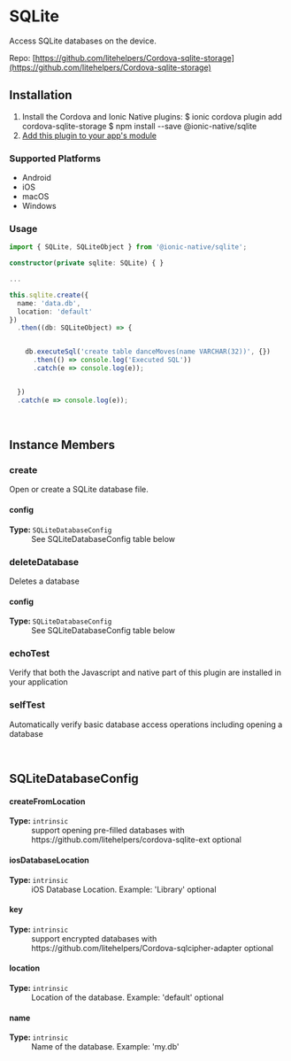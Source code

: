 # SQLite 


Access SQLite databases on the device.


Repo: [https://github.com/litehelpers/Cordova-sqlite-storage](https://github.com/litehelpers/Cordova-sqlite-storage)



## Installation 

<ol>
<li>Install the Cordova and Ionic Native plugins:
<code-block language="shell">$ ionic cordova plugin add cordova-sqlite-storage
$ npm install --save @ionic-native/sqlite
</code-block>
</li>
<li><a href="/docs/native/#Add_Plugins_to_Your_App_Module">Add this plugin to your app's module</a></li>
</ol>



### Supported Platforms

* Android
* iOS
* macOS
* Windows




### Usage



```typescript
import { SQLite, SQLiteObject } from '@ionic-native/sqlite';

constructor(private sqlite: SQLite) { }

...

this.sqlite.create({
  name: 'data.db',
  location: 'default'
})
  .then((db: SQLiteObject) => {


    db.executeSql('create table danceMoves(name VARCHAR(32))', {})
      .then(() => console.log('Executed SQL'))
      .catch(e => console.log(e));


  })
  .catch(e => console.log(e));

```




<p><br></p>

## Instance Members

### create

Open or create a SQLite database file.

<dl>
<dt><h4>config</h4><strong>Type: </strong><code>SQLiteDatabaseConfig</code></dt>
<dd>See SQLiteDatabaseConfig table below</dd>
</dl>

### deleteDatabase

Deletes a database

<dl>
<dt><h4>config</h4><strong>Type: </strong><code>SQLiteDatabaseConfig</code></dt>
<dd>See SQLiteDatabaseConfig table below</dd>
</dl>

### echoTest

Verify that both the Javascript and native part of this plugin are installed in your application

### selfTest

Automatically verify basic database access operations including opening a database

<p><br></p>

## SQLiteDatabaseConfig

<dl>
<dt><h4>createFromLocation</h4><strong>Type: </strong><code>intrinsic</code></dt>
<dd>support opening pre-filled databases with https://github.com/litehelpers/cordova-sqlite-ext <span class="tag">optional</span></dd><dt><h4>iosDatabaseLocation</h4><strong>Type: </strong><code>intrinsic</code></dt>
<dd>iOS Database Location. Example: 'Library' <span class="tag">optional</span></dd><dt><h4>key</h4><strong>Type: </strong><code>intrinsic</code></dt>
<dd>support encrypted databases with https://github.com/litehelpers/Cordova-sqlcipher-adapter <span class="tag">optional</span></dd><dt><h4>location</h4><strong>Type: </strong><code>intrinsic</code></dt>
<dd>Location of the database. Example: 'default' <span class="tag">optional</span></dd><dt><h4>name</h4><strong>Type: </strong><code>intrinsic</code></dt>
<dd>Name of the database. Example: 'my.db'</dd>
</dl>

